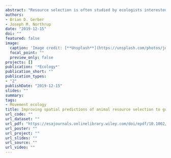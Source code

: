 ```yaml
---
abstract: "Resource selection is often studied by ecologists interested in the environmental drivers of animal space use and movement. These studies commonly produce spatial predictions, which are of considerable utility to resource managers making habitat and population management decisions. It is thus paramount that predictions from resource selection studies are accurate. We evaluated model building and fitting strategies for optimizing resource selection function predictions in a use‐availability framework. We did so by simulating low‐ and high‐intensity spatial sampling data that respectively predicted study area and movement‐based resource selection. We compared one of the most commonly used forms of statistical regularization, Akaike's Information Criterion (AIC), with the lesser used least absolute shrinkage and selection operator (LASSO). LASSO predictions were less variable and more accurate than AIC and were often best when considering additive and interacting variables. We explicitly demonstrate the predictive equivalence using the logistic and Poisson likelihoods and how it is lost when the available sample is too small. Regardless of modeling approach, interpreting the sign of coefficients as a measure of selection can be misleading when optimizing for prediction."
authors:
- Brian D. Gerber
- Joseph M. Northrup
date: "2019-12-15"
doi: ""
featured: false
image:
  caption: 'Image credit: [**Unsplash**](https://unsplash.com/photos/jdD8gXaTZsc)'
  focal_point: ""
  preview_only: false
projects: []
publication: '*Ecology*'
publication_short: ""
publication_types:
- "2"
publishDate: "2019-12-15"
slides: ""
summary: 
tags:
- Movement ecology
title: Improving spatial predictions of animal resource selection to guide conservation decision making
url_code: ""
url_dataset: ""
url_pdf: "https://esajournals.onlinelibrary.wiley.com/doi/epdf/10.1002/ecy.2953"
url_poster: ""
url_project: ""
url_slides: ""
url_source: ""
url_video: ""
---
```



